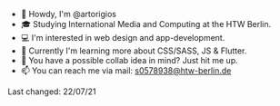 - 🐊 Howdy, I'm @artorigios
- 🎓 Studying International Media and Computing at the HTW Berlin.
- 💻 I'm interested in web design and app-development.
- 🌱 Currently I'm learning more about CSS/SASS, JS & Flutter.
- 💞️ You have a possible collab idea in mind? Just hit me up.
- 📫 You can reach me via mail: s0578938@htw-berlin.de 

Last changed: 22/07/21
